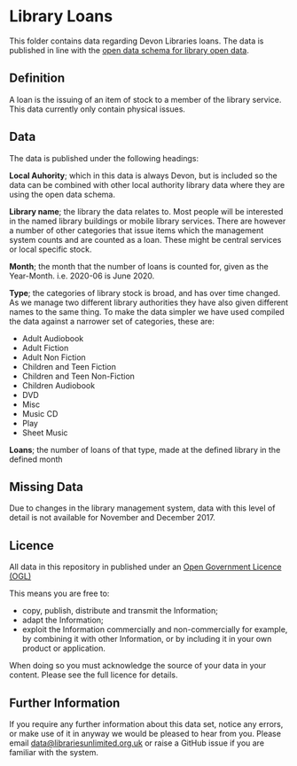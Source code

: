 # Library Loans
This folder contains data regarding Devon Libraries loans. The data is published in line with the [open data schema for library open data](https://schema.librarydata.uk/loans).

## Definition
A loan is the issuing of an item of stock to a member of the library service. This data currently only contain physical issues.

## Data
The data is published under the following headings:

**Local Auhority**; which in this data is always Devon, but is included so the data can be combined with other local authority library data where they are using the open data schema.

**Library name**; the library the data relates to. Most people will be interested in the named library buildings or mobile library services. There are however a number of other categories that issue items which the management system counts and are counted as a loan. These might be central services or local specific stock.

**Month**; the month that the number of loans is counted for, given as the Year-Month. i.e. 2020-06 is June 2020.

**Type**; the categories of library stock is broad, and has over time changed. As we manage two different library authorities they have also given different names to the same thing. To make the data simpler we have used compiled the data against a narrower set of categories, these are:

- Adult Audiobook
- Adult Fiction
- Adult Non Fiction
- Children and Teen Fiction
- Children and Teen Non-Fiction
- Children Audiobook
- DVD
- Misc
- Music CD
- Play
- Sheet Music

**Loans**; the number of loans of that type, made at the defined library in the defined month

## Missing Data
Due to changes in the library management system, data with this level of detail is not available for November and December 2017.

## Licence
All data in this repository in published under an [Open Government Licence (OGL)](http://www.nationalarchives.gov.uk/doc/open-government-licence/version/3/)

This means you are free to:

- copy, publish, distribute and transmit the Information;
- adapt the Information;
- exploit the Information commercially and non-commercially for example, by combining it with other Information, or by including it in your own product or application.

When doing so you must acknowledge the source of your data in your content. Please see the full licence for details.

## Further Information
If you require any further information about this data set, notice any errors, or make use of it in anyway we would be pleased to hear from you. Please email data@librariesunlimited.org.uk or raise a GitHub issue if you are familiar with the system.
